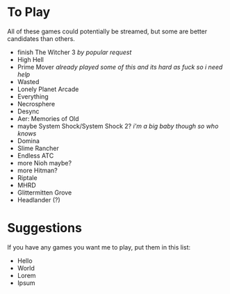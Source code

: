 <!-- TITLE: Games To Play -->
<!-- SUBTITLE: Some games that cesque should play and potentially stream -->

# To Play
All of these games could potentially be streamed, but some are better candidates than others.

* finish The Witcher 3
  *by popular request*
* High Hell
* Prime Mover
  *already played some of this and its hard as fuck so i need help*
* Wasted
* Lonely Planet Arcade
* Everything
* Necrosphere
* Desync
* Aer: Memories of Old
* maybe System Shock/System Shock 2?
  *i'm a big baby though so who knows*
* Domina 
* Slime Rancher
* Endless ATC
* more Nioh maybe?
* more Hitman?
* Riptale
* MHRD
* Glittermitten Grove
* Headlander (?)

# Suggestions
If you have any games you want me to play, put them in this list:

* Hello
* World
* Lorem
* Ipsum